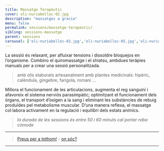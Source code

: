 ```yaml
---
title: Massatge Terapèutic
cover: oli-nuriabelloc-02.jpg
description: "massatges a gracia"
menu: false
permalink: sessions/massatge-terapeutic/
sibling: sessions-massatge
parent: sessions
carousel: ['oli-nuriabelloc-02.jpg','oli-nuriabelloc-05.jpg','oli-nuriabelloc-06.jpg','oli-nuriabelloc-07.jpg']
---
```


La sessió és relaxant, per afluixar tensions i dissoldre bloquejos en l’organisme. Combino el quiromassatge i el shiatsu, ambdues teràpies manuals per a crear una sessió personalitzada.

> amb olis elaborats artesanalment amb plantes medicinals: hipèric, calèndula, gingebre, farigola, romaní ...

Millora el funcionament de les articulacions, augmenta el reg sanguini i afavoreix el sistema nerviós parasimpàtic; optimitzant el funcionament dels òrgans, el transport d’oxigen a la sang i eliminant les substàncies de rebuig produïdes pel metabolisme muscular. D’una manera reflexa, el massatge col∙labora activament en la regulació i equilibri dels estats anímics.

> _la durada de les sessions és entre 50 i 60 minuts cal portar roba còmode_

---

> [Preus per a tothom!]({{site.baseurl}}/preus) - [on sóc?]({{site.baseurl}}/contacte)

---
